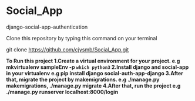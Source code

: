 # Social_App
django-social-app-authentication


Clone this repository by typing this command on your terminal

git clone https://github.com/cjysmb/Social_App.git

<b>To Run this project
1.Create a virtual environment for your project.
  e.g mkvirtualenv sampleEnv -p `which python3`
2.Install django and social-app in your virtualenv
  e.g pip install django social-auth-app-django
3.After that, migrate the project by makemigrations.
  e.g ./manage.py makemigrations, ./manage.py migrate
4.After that, run the project
  e.g ./manage.py runserver
  localhost:8000/login
